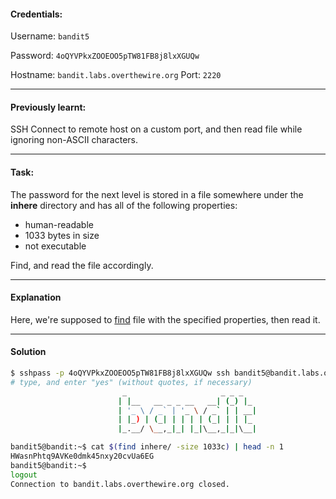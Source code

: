 #### Credentials:
Username: `bandit5`

Password: `4oQYVPkxZOOEOO5pTW81FB8j8lxXGUQw`

Hostname: `bandit.labs.overthewire.org`
Port: `2220`

---
#### Previously learnt:
SSH Connect to remote host on a custom port, and then read file while ignoring non-ASCII characters.

---
#### Task:

The password for the next level is stored in a file somewhere under the  **inhere**  directory and has all of the following properties:

-   human-readable
-   1033 bytes in size
-   not executable

Find, and read the file accordingly.

---
#### Explanation

Here, we're supposed to [find](https://www.man7.org/linux/man-pages/man1/find.1.html) file with the specified properties, then read it.

---
#### Solution
```bash
$ sshpass -p 4oQYVPkxZOOEOO5pTW81FB8j8lxXGUQw ssh bandit5@bandit.labs.overthewire.org -p 2220
# type, and enter "yes" (without quotes, if necessary)
                         _                     _ _ _
                        | |__   __ _ _ __   __| (_) |_
                        | '_ \ / _` | '_ \ / _` | | __|
                        | |_) | (_| | | | | (_| | | |_
                        |_.__/ \__,_|_| |_|\__,_|_|\__|

bandit5@bandit:~$ cat $(find inhere/ -size 1033c) | head -n 1
HWasnPhtq9AVKe0dmk45nxy20cvUa6EG
bandit5@bandit:~$
logout
Connection to bandit.labs.overthewire.org closed.
```
